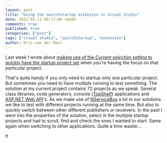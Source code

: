 ```yaml
---
layout: post
title: "Using the switchstartup extension in Visual Studio"
date: 2022-01-11 09:17:00 +0200
comments: true
published: true
categories: ["post"]
tags: ["visual studio", "switchstartup", "extension"]
author: Kris van der Mast
---
```

Last week I wrote about [making use of the _Current selection_ setting to quickly have the startup project set][1] when you're having the focus on that particular project.

That's quite handy if you only need to startup only one particular project. But sometimes you need to have multiple running to test something. The solution at my current project contains 72 projects as we speak. Several class libraries, code generators, console ([TopShelf][2]) applications and [ASP.NET Web API][3]'s. As we make use of [NServiceBus][4] a lot in our solutions we like to test with different projects running at the same time. But also to quickly switch between other different publishers or receivers. In the past I went into the properties of the solution, select in the multiple startup projects and had to scroll, find and check the ones I wanted to start. Same again when switching to other applications. Quite a time waster...  

It 



[1]:/post/2022/01/04/current-selection-startup-project-in-visual-studio.html
[2]:http://topshelf-project.com/
[3]:https://dotnet.microsoft.com/en-us/apps/aspnet/apis
[4]:https://www.particular.com/
